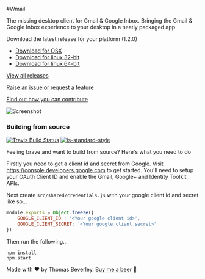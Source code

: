 #Wmail

The missing desktop client for Gmail & Google Inbox. Bringing the Gmail & Google Inbox experience to your desktop in a neatly packaged app

Download the latest release for your platform (1.2.0) 

* [Download for OSX](https://github.com/Thomas101/wmail/releases/download/v1.2.0/WMail_1_2_0_osx.zip)
* [Download for linux 32-bit](https://github.com/Thomas101/wmail/releases/download/v1.2.0/WMail_1_2_0_linux32.zip)
* [Download for linux 64-bit](https://github.com/Thomas101/wmail/releases/download/v1.2.0/WMail_1_2_0_linux64.zip)

[View all releases](https://github.com/Thomas101/wmail/releases)

[Raise an issue or request a feature](https://github.com/Thomas101/wmail/issues)

[Find out how you can contribute](https://github.com/Thomas101/wmail/wiki/Contributing)

![Screenshot](https://raw.githubusercontent.com/Thomas101/wmail/master/github_images/screenshot1.png "Screenshot")


### Building from source

[![Travis Build Status](https://img.shields.io/travis/Thomas101/wmail.svg)](http://travis-ci.org/Thomas101/wmail)
[![js-standard-style](https://img.shields.io/badge/code%20style-standard-brightgreen.svg)](http://standardjs.com/)

Feeling brave and want to build from source? Here's what you need to do

Firstly you need to get a client id and secret from Google. Visit https://console.developers.google.com to get started. You'll need to setup your OAuth Client ID and enable the Gmail, Google+ and Identity Toolkit APIs.

Next create `src/shared/credentials.js` with your google client id and secret like so...

```js
module.exports = Object.freeze({
	GOOGLE_CLIENT_ID : '<Your google client id>',
	GOOGLE_CLIENT_SECRET: '<Your google client secret>'
})
```

Then run the following...

```
npm install
npm start
```



Made with ♥ by Thomas Beverley. [Buy me a beer](https://www.paypal.me/ThomasBeverley) &#127866;
